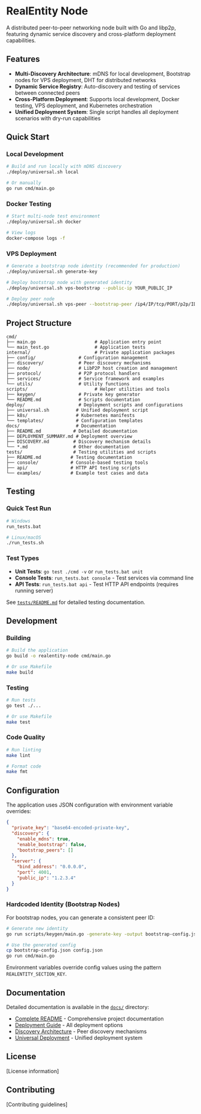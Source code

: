 # RealEntity Node

A distributed peer-to-peer networking node built with Go and libp2p, featuring dynamic service discovery and cross-platform deployment capabilities.

## Features

- **Multi-Discovery Architecture**: mDNS for local development, Bootstrap nodes for VPS deployment, DHT for distributed networks
- **Dynamic Service Registry**: Auto-discovery and testing of services between connected peers
- **Cross-Platform Deployment**: Supports local development, Docker testing, VPS deployment, and Kubernetes orchestration
- **Unified Deployment System**: Single script handles all deployment scenarios with dry-run capabilities

## Quick Start

### Local Development

```bash
# Build and run locally with mDNS discovery
./deploy/universal.sh local

# Or manually
go run cmd/main.go
```

### Docker Testing

```bash
# Start multi-node test environment
./deploy/universal.sh docker

# View logs
docker-compose logs -f
```

### VPS Deployment

```bash
# Generate a bootstrap node identity (recommended for production)
./deploy/universal.sh generate-key

# Deploy bootstrap node with generated identity
./deploy/universal.sh vps-bootstrap --public-ip YOUR_PUBLIC_IP

# Deploy peer node
./deploy/universal.sh vps-peer --bootstrap-peer /ip4/IP/tcp/PORT/p2p/ID
```

## Project Structure

```text
cmd/
├── main.go                      # Application entry point
└── main_test.go                 # Application tests
internal/                        # Private application packages
├── config/                # Configuration management
├── discovery/             # Peer discovery mechanisms
├── node/                  # LibP2P host creation and management
├── protocol/              # P2P protocol handlers
├── services/              # Service framework and examples
└── utils/                 # Utility functions
scripts/                         # Helper utilities and tools
├── keygen/                # Private key generator
└── README.md              # Scripts documentation
deploy/                    # Deployment scripts and configurations
├── universal.sh          # Unified deployment script
├── k8s/                  # Kubernetes manifests
└── templates/            # Configuration templates
docs/                     # Documentation
├── README.md            # Detailed documentation
├── DEPLOYMENT_SUMMARY.md # Deployment overview
├── DISCOVERY.md         # Discovery mechanism details
└── *.md                 # Other documentation
tests/                   # Testing utilities and scripts
├── README.md           # Testing documentation
├── console/            # Console-based testing tools
├── api/                # HTTP API testing scripts
└── examples/           # Example test cases and data
```

## Testing

### Quick Test Run

```bash
# Windows
run_tests.bat

# Linux/macOS
./run_tests.sh
```

### Test Types

- **Unit Tests**: `go test ./cmd -v` or `run_tests.bat unit`
- **Console Tests**: `run_tests.bat console` - Test services via command line
- **API Tests**: `run_tests.bat api` - Test HTTP API endpoints (requires running server)

See [`tests/README.md`](tests/README.md) for detailed testing documentation.

## Development

### Building

```bash
# Build the application
go build -o realentity-node cmd/main.go

# Or use Makefile
make build
```

### Testing

```bash
# Run tests
go test ./...

# Or use Makefile
make test
```

### Code Quality

```bash
# Run linting
make lint

# Format code
make fmt
```

## Configuration

The application uses JSON configuration with environment variable overrides:

```json
{
  "private_key": "base64-encoded-private-key",
  "discovery": {
    "enable_mdns": true,
    "enable_bootstrap": false,
    "bootstrap_peers": []
  },
  "server": {
    "bind_address": "0.0.0.0",
    "port": 4001,
    "public_ip": "1.2.3.4"
  }
}
```

### Hardcoded Identity (Bootstrap Nodes)

For bootstrap nodes, you can generate a consistent peer ID:

```bash
# Generate new identity
go run scripts/keygen/main.go -generate-key -output bootstrap-config.json

# Use the generated config
cp bootstrap-config.json config.json
go run cmd/main.go
```

Environment variables override config values using the pattern `REALENTITY_SECTION_KEY`.

## Documentation

Detailed documentation is available in the [`docs/`](docs/) directory:

- [Complete README](docs/README.md) - Comprehensive project documentation
- [Deployment Guide](docs/DEPLOYMENT_SUMMARY.md) - All deployment options
- [Discovery Architecture](docs/DISCOVERY.md) - Peer discovery mechanisms
- [Universal Deployment](docs/UNIVERSAL_DEPLOYMENT.md) - Unified deployment system

## License

[License information]

## Contributing

[Contributing guidelines]
